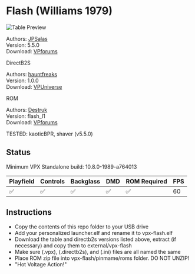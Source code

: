 # Flash (Williams 1979)

![Table Preview](../../images/vpx-flash1979-preview.jpg)

Authors: [JPSalas](https://www.vpforums.org/index.php?showuser=277)  
Version: 5.5.0  
Download: [VPforums](https://www.vpforums.org/index.php?app=downloads&showfile=12024)

DirectB2S

Authors: [hauntfreaks](https://vpuniverse.com/profile/5216-hauntfreaks/)  
Version:  1.0.0  
Download: [VPUniverse](https://vpuniverse.com/files/file/14340-flash-williams-1979-b2s/)

ROM

Authors: [Destruk](https://www.vpforums.org/index.php?showuser=5)  
Version:  flash_l1  
Download: [VPforums](http://www.vpforums.org/index.php?app=downloads&showfile=758)

TESTED: kaoticBPR, shaver (v5.5.0)

## Status 

Minimum VPX Standalone build: 10.8.0-1989-a764013

| Playfield | Controls | Backglass | DMD | ROM Required | FPS | 
|-----------|----------|-----------|-----|--------------|-----|
| :white_check_mark: | :white_check_mark: | :white_check_mark: | :white_check_mark: | :white_check_mark: | 60 |

## Instructions

- Copy the contents of this repo folder to your USB drive
- Add your personalized launcher.elf and rename it to vpx-flash.elf
- Download the table and directb2s versions listed above, extract (if necessary) and copy them to external/vpx-flash
- Make sure (.vpx), (.directb2s), and (.ini) files are all named the same
- Place ROM zip file into vpx-flash/pinmame/roms folder. DO NOT UNZIP!
- "Hot Voltage Action!"
